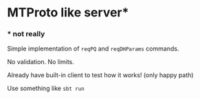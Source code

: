 # MTProto like server*
### * not really

Simple implementation of `reqPQ` and `reqDHParams` commands.

No validation.
No limits.

Already have built-in client to test how it works! (only happy path)

Use something like `sbt run`
